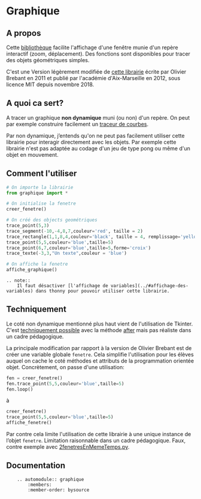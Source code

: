# Graphique
## A propos
Cette [bibliothèque](https://github.com/cspaier/thonny/blob/diderot/Thonny/Lib/site-packages/graphique.py) facilite l'affichage d'une fenêtre munie d'un repère interactif (zoom, déplacement). Des fonctions sont disponibles pour tracer des objets géométriques simples.

C'est une Version légèrement modifiée de [cette librairie](https://www.pedagogie.ac-aix-marseille.fr/jcms/c_122350/fr/ressources-graphiques-pour-python) écrite par Olivier Brebant en 2011 et publié par l'académie d'Aix-Marseille en 2012, sous licence MIT depuis novembre 2018.


## A quoi ca sert?
A tracer un graphique **non dynamique** muni (ou non) d'un repère.
On peut par exemple construire facilement un [traceur de courbes](https://gist.github.com/cspaier/3c67ddb66218ee53e7deaef6a61aeb8a).

Par non dynamique, j’entends qu'on ne peut pas facilement utiliser cette librairie pour interagir directement avec les objets. Par exemple cette librairie n'est pas adaptée au codage d'un jeu de type pong ou même d'un objet en mouvement.


## Comment l'utiliser

```python
# On importe la librairie
from graphique import *

# On initialise la fenetre
creer_fenetre()

# On créé des objects geométriques
trace_point(5,3)
trace_segment(-10,-4,8,7,couleur='red', taille = 2)
trace_rectangle(1,1,8,4,couleur='black', taille = 4, remplissage='yellow')
trace_point(5,5,couleur='blue',taille=5)
trace_point(6,7,couleur='blue',taille=5,forme='croix')
trace_texte(-3,3,"Un texte",couleur = 'blue')

# On affiche la fenetre
affiche_graphique()
```
```eval_rst
.. note::
    Il faut désactiver [l'affichage de variables](../#affichage-des-variables) dans thonny pour pouvoir utiliser cette librairie.
```



## Techniquement

Le coté non dynamique mentionné plus haut vient de l'utilisation de Tkinter. C'est [techniquement possible](https://stackoverflow.com/questions/459083/how-do-you-run-your-own-code-alongside-tkinters-event-loop) avec la méthode [after](http://effbot.org/tkinterbook/widget.htm#Tkinter.Widget.after-method) mais pas réaliste dans un cadre pédagogique.

La principale modification par rapport à la version de Olivier Brebant est de créer une variable globale `fenetre`.
Cela simplifie l'utilisation pour les élèves auquel on cache le coté méthodes et attributs de la programmation orientée objet. Concrètement, on passe d'une utilisation:

```python
fen = creer_fenetre()
fen.trace_point(5,5,couleur='blue',taille=5)
fen.loop()
```

à
```python
creer_fenetre()
trace_point(5,5,couleur='blue',taille=5)
affiche_fenetre()
```

Par contre cela limite l'utilisation de cette librairie à une unique instance de l’objet `fenetre`. Limitation raisonnable dans un cadre pédagogique. Faux, contre exemple avec  [2fenetresEnMemeTemps.py](https://gist.github.com/al-coloic/c158ed66dd2b627049f5ad2562355fa7).   

## Documentation
```eval_rst
    .. automodule:: graphique
        :members:
        :member-order: bysource
```
